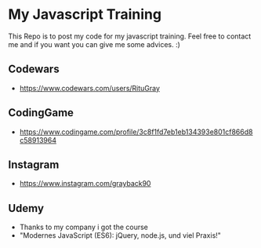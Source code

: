 # My Javascript Training
This Repo is to post my code for my javascript training.
Feel free to contact me and if you want you can give me some advices. :)


Codewars
----
- https://www.codewars.com/users/RituGray

CodingGame
----
- https://www.codingame.com/profile/3c8f1fd7eb1eb134393e801cf866d8c58913964

Instagram
----
- https://www.instagram.com/grayback90

Udemy
----
- Thanks to my company i got the course
- "Modernes JavaScript (ES6): jQuery, node.js, und viel Praxis!"